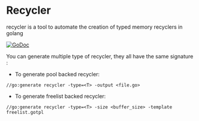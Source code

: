 # Recycler
recycler is a tool to automate the creation of typed memory recyclers in golang

[![GoDoc](https://godoc.org/github.com/azr/generators/recycler?status.png)](https://godoc.org/github.com/azr/generators/recycler)

You can generate multiple type of recycler, they all have the same signature :

* To generate pool backed recycler: 
```
//go:generate recycler -type=<T> -output <file.go>
```

* To generate freelist backed recycler: 
```
//go:generate recycler -type=<T> -size <buffer_size> -template freelist.gotpl
```

